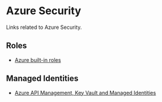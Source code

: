 # Azure Security
Links related to Azure Security.

## Roles
- [Azure built-in roles](https://docs.microsoft.com/en-us/azure/role-based-access-control/built-in-roles)

## Managed Identities
- [Azure API Management, Key Vault and Managed Identities](https://madeofstrings.com/2019/06/13/azure-api-management-key-vault-and-managed-identities/)